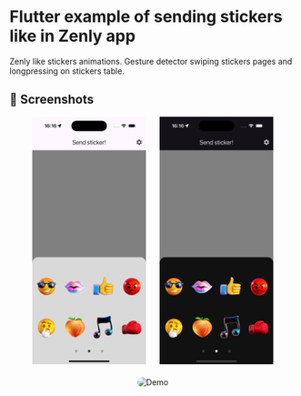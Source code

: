 # Flutter example of sending stickers like in Zenly app

Zenly like stickers animations. Gesture detector swiping stickers pages and longpressing on stickers table.

## 📱 Screenshots

<div align="center">
  <img src="./light_theme.png" alt="Main Screen" width="200" style="margin-right: 20px;">
  <img src="./dark_theme.png" alt="Animation" width="200">
</div>

<div align="center">
  <img src="./video_example_short-2.gif" alt="Demo" width="400" style="border-radius: 12px; margin-top: 20px;">
</div>


